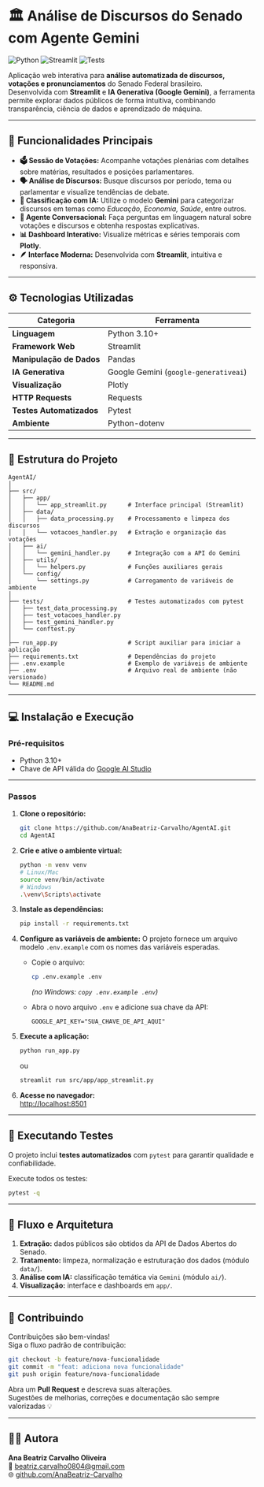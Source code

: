 # 🏛️ Análise de Discursos do Senado com Agente Gemini  

![Python](https://img.shields.io/badge/Python-3.10+-blue.svg)
![Streamlit](https://img.shields.io/badge/Framework-Streamlit-red)
![Tests](https://img.shields.io/badge/tests-passing-brightgreen)

Aplicação web interativa para **análise automatizada de discursos, votações e pronunciamentos** do Senado Federal brasileiro.  
Desenvolvida com **Streamlit** e **IA Generativa (Google Gemini)**, a ferramenta permite explorar dados públicos de forma intuitiva, combinando transparência, ciência de dados e aprendizado de máquina.

---

## 🚀 Funcionalidades Principais  

- **🗳️ Sessão de Votações:** Acompanhe votações plenárias com detalhes sobre matérias, resultados e posições parlamentares.  
- **🗣️ Análise de Discursos:** Busque discursos por período, tema ou parlamentar e visualize tendências de debate.  
- **🧠 Classificação com IA:** Utilize o modelo **Gemini** para categorizar discursos em temas como *Educação, Economia, Saúde*, entre outros.  
- **💬 Agente Conversacional:** Faça perguntas em linguagem natural sobre votações e discursos e obtenha respostas explicativas.  
- **📊 Dashboard Interativo:** Visualize métricas e séries temporais com **Plotly**.  
- **🪶 Interface Moderna:** Desenvolvida com **Streamlit**, intuitiva e responsiva.

---

## ⚙️ Tecnologias Utilizadas  

| Categoria | Ferramenta |
|------------|------------|
| **Linguagem** | Python 3.10+ |
| **Framework Web** | Streamlit |
| **Manipulação de Dados** | Pandas |
| **IA Generativa** | Google Gemini (`google-generativeai`) |
| **Visualização** | Plotly |
| **HTTP Requests** | Requests |
| **Testes Automatizados** | Pytest |
| **Ambiente** | Python-dotenv |

---

## 🧩 Estrutura do Projeto  

```
AgentAI/
│
├── src/
│   ├── app/
│   │   └── app_streamlit.py      # Interface principal (Streamlit)
│   ├── data/
│   │   ├── data_processing.py    # Processamento e limpeza dos discursos
│   │   └── votacoes_handler.py   # Extração e organização das votações
│   ├── ai/
│   │   └── gemini_handler.py     # Integração com a API do Gemini
│   ├── utils/
│   │   └── helpers.py            # Funções auxiliares gerais
│   └── config/
│       └── settings.py           # Carregamento de variáveis de ambiente
│
├── tests/                        # Testes automatizados com pytest
│   ├── test_data_processing.py
│   ├── test_votacoes_handler.py
│   ├── test_gemini_handler.py
│   └── conftest.py
│
├── run_app.py                    # Script auxiliar para iniciar a aplicação
├── requirements.txt              # Dependências do projeto
├── .env.example                  # Exemplo de variáveis de ambiente
├── .env                          # Arquivo real de ambiente (não versionado)
└── README.md
```

---

## 💻 Instalação e Execução  

### Pré-requisitos  
- Python 3.10+  
- Chave de API válida do [Google AI Studio](https://aistudio.google.com/app/apikey)

---

### Passos  

1. **Clone o repositório:**
   ```bash
   git clone https://github.com/AnaBeatriz-Carvalho/AgentAI.git
   cd AgentAI
   ```

2. **Crie e ative o ambiente virtual:**
   ```bash
   python -m venv venv
   # Linux/Mac
   source venv/bin/activate
   # Windows
   .\venv\Scripts\activate
   ```

3. **Instale as dependências:**
   ```bash
   pip install -r requirements.txt
   ```

4. **Configure as variáveis de ambiente:**
   O projeto fornece um arquivo modelo `.env.example` com os nomes das variáveis esperadas.

   - Copie o arquivo:
     ```bash
     cp .env.example .env
     ```
     *(no Windows: `copy .env.example .env`)*

   - Abra o novo arquivo `.env` e adicione sua chave da API:
     ```
     GOOGLE_API_KEY="SUA_CHAVE_DE_API_AQUI"
     ```

5. **Execute a aplicação:**
   ```bash
   python run_app.py
   ```
   ou  
   ```bash
   streamlit run src/app/app_streamlit.py
   ```

6. **Acesse no navegador:**  
   [http://localhost:8501](http://localhost:8501)

---

## 🧪 Executando Testes  

O projeto inclui **testes automatizados** com `pytest` para garantir qualidade e confiabilidade.  

Execute todos os testes:
```bash
pytest -q
```

---

## 🧭 Fluxo e Arquitetura  

1. **Extração:** dados públicos são obtidos da API de Dados Abertos do Senado.  
2. **Tratamento:** limpeza, normalização e estruturação dos dados (módulo `data/`).  
3. **Análise com IA:** classificação temática via `Gemini` (módulo `ai/`).  
4. **Visualização:** interface e dashboards em `app/`.

---


## 🤝 Contribuindo  

Contribuições são bem-vindas!  
Siga o fluxo padrão de contribuição:

```bash
git checkout -b feature/nova-funcionalidade
git commit -m "feat: adiciona nova funcionalidade"
git push origin feature/nova-funcionalidade
```

Abra um **Pull Request** e descreva suas alterações.  
Sugestões de melhorias, correções e documentação são sempre valorizadas 💡  

---

## 👩‍💻 Autora  

**Ana Beatriz Carvalho Oliveira**  
📧 [beatriz.carvalho0804@gmail.com](mailto:beatriz.carvalho0804@gmail.com)  
🌐 [github.com/AnaBeatriz-Carvalho](https://github.com/AnaBeatriz-Carvalho)

